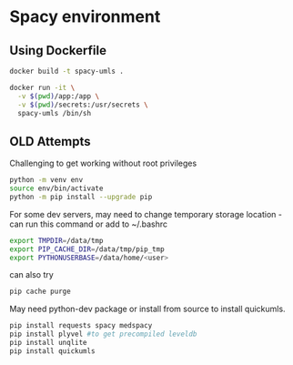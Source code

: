 # Spacy environment

## Using Dockerfile

```sh
docker build -t spacy-umls .
```

```sh
docker run -it \
  -v $(pwd)/app:/app \
  -v $(pwd)/secrets:/usr/secrets \
  spacy-umls /bin/sh
```


## OLD Attempts
Challenging to get working without root privileges

```sh
python -m venv env
source env/bin/activate
python -m pip install --upgrade pip
```

For some dev servers, may need to change temporary storage location - can run this command or add to ~/.bashrc
```sh
export TMPDIR=/data/tmp
export PIP_CACHE_DIR=/data/tmp/pip_tmp
export PYTHONUSERBASE=/data/home/<user>
```

can also try
```sh
pip cache purge
```

May need python-dev package or install from source to install quickumls.

```sh
pip install requests spacy medspacy 
pip install plyvel #to get precompiled leveldb
pip install unqlite
pip install quickumls
```